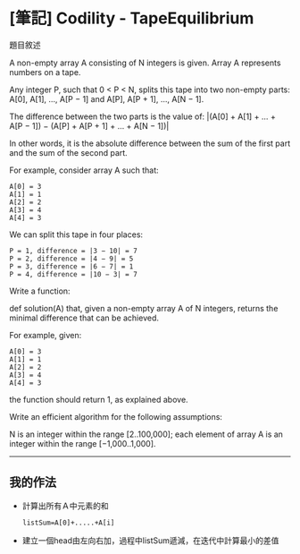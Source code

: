 # [筆記] Codility - TapeEquilibrium

題目敘述

A non-empty array A consisting of N integers is given. Array A represents numbers on a tape.

Any integer P, such that 0 < P < N, splits this tape into two non-empty parts: A[0], A[1], …, A[P − 1] and A[P], A[P + 1], …, A[N − 1].

The difference between the two parts is the value of: |(A[0] + A[1] + … + A[P − 1]) − (A[P] + A[P + 1] + … + A[N − 1])|

In other words, it is the absolute difference between the sum of the first part and the sum of the second part.

For example, consider array A such that:

    A[0] = 3
    A[1] = 1
    A[2] = 2
    A[3] = 4
    A[4] = 3
We can split this tape in four places:

    P = 1, difference = |3 − 10| = 7
    P = 2, difference = |4 − 9| = 5
    P = 3, difference = |6 − 7| = 1
    P = 4, difference = |10 − 3| = 7
Write a function:

def solution(A)
that, given a non-empty array A of N integers, returns the minimal difference that can be achieved.

For example, given:

    A[0] = 3
    A[1] = 1
    A[2] = 2
    A[3] = 4
    A[4] = 3
the function should return 1, as explained above.

Write an efficient algorithm for the following assumptions:

N is an integer within the range [2..100,000]; each element of array A is an integer within the range [−1,000..1,000].

--------

## 我的作法

*   計算出所有Ａ中元素的和

        listSum=A[0]+.....+A[i]

*   建立一個head由左向右加，過程中listSum遞減，在迭代中計算最小的差值

